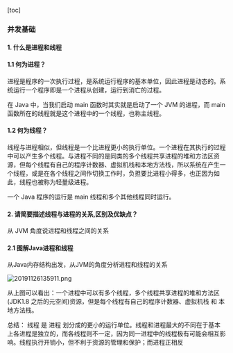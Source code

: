 [toc]

### 并发基础

#### 1. 什么是进程和线程
#### 1.1    何为进程？
进程是程序的一次执行过程，是系统运行程序的基本单位，因此进程是动态的。系统运行一个程序即是一个进程从创建，运行到消亡的过程。

在 Java 中，当我们启动 main 函数时其实就是启动了一个 JVM 的进程，而 main 函数所在的线程就是这个进程中的一个线程，也称主线程。

#### 1.2    何为线程？
线程与进程相似，但线程是一个比进程更小的执行单位。一个进程在其执行的过程中可以产生多个线程。与进程不同的是同类的多个线程共享进程的堆和方法区资源，但每个线程有自己的程序计数器、虚拟机栈和本地方法栈，所以系统在产生一个线程，或是在各个线程之间作切换工作时，负担要比进程小得多，也正因为如此，线程也被称为轻量级进程。

一个 Java 程序的运行是 main 线程和多个其他线程同时运行。

#### 2. 请简要描述线程与进程的关系,区别及优缺点？
从 JVM 角度说进程和线程之间的关系

#### 2.1    图解Java进程和线程
从Java内存结构出发，从JVM的角度分析进程和线程的关系

![20191126135911.png](https://raw.githubusercontent.com/yc86455610/blog/master/images20191126135911.png?token=AHBJYSUKAO3C4DDTBQOXDMS53S7XE)

从上图可以看出：一个进程中可以有多个线程，多个线程共享进程的堆和方法区 (JDK1.8 之后的元空间)资源，但是每个线程有自己的程序计数器、虚拟机栈 和 本地方法栈。

总结： 线程 是 进程 划分成的更小的运行单位。线程和进程最大的不同在于基本上各进程是独立的，而各线程则不一定，因为同一进程中的线程极有可能会相互影响。线程执行开销小，但不利于资源的管理和保护；而进程正相反